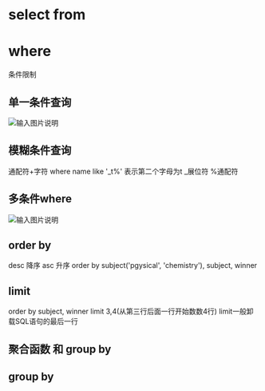 # select from

# where
条件限制
## 单一条件查询
![输入图片说明](/imgs/2025-09-03/99J6KfUBC2CQfbyg.png)

## 模糊条件查询
通配符+字符
where name like '_t%'
表示第二个字母为t
_展位符 %通配符

## 多条件where
![输入图片说明](/imgs/2025-09-03/XJadPgsXhyd2n4zx.png)

## order by
desc 降序
asc 升序
order by subject('pgysical', 'chemistry'), subject, winner

## limit

order by subject, winner
limit 3,4(从第三行后面一行开始数数4行)
limit一般卸载SQL语句的最后一行

## 聚合函数 和 group by

## group by
<!--stackedit_data:
eyJoaXN0b3J5IjpbOTM4NTczNDM1LDIxNDY4MjExMjUsLTE1NT
IyNTI4MDAsLTI3OTAzNTcyOSwyOTQxMTkyOTcsNDQwOTA1NjE5
XX0=
-->